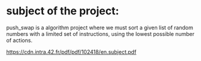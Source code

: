 # subject of the project:

push_swap is a algorithm project where we must sort a given list of random numbers with a limited set of instructions, using the lowest possible number of actions.

https://cdn.intra.42.fr/pdf/pdf/102418/en.subject.pdf
